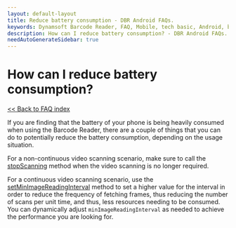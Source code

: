 ```yaml
---
layout: default-layout
title: Reduce battery consumption - DBR Android FAQs.
keywords: Dynamsoft Barcode Reader, FAQ, Mobile, tech basic, Android, battery, consumption
description: How can I reduce battery consumption? - DBR Android FAQs.
needAutoGenerateSidebar: true
---
```


# How can I reduce battery consumption?

[<< Back to FAQ index](index.md)

If you are finding that the battery of your phone is being heavily consumed when using the Barcode Reader, there are a couple of things that you can do to potentially reduce the battery consumption, depending on the usage situation.

For a non-continuous video scanning scenario, make sure to call the [stopScanning](../api-reference/primary-video.html#stopscanning) method when the video scanning is no longer required.

For a continuous video scanning scenario, use the [setMinImageReadingInterval](../api-reference/primary-video.html#setminimagereadinginterval) method to set a higher value for the interval in order to reduce the frequency of fetching frames, thus reducing the number of scans per unit time, and thus, less resources needing to be consumed. You can dynamically adjust `minImageReadingInterval` as needed to achieve the performance you are looking for.
